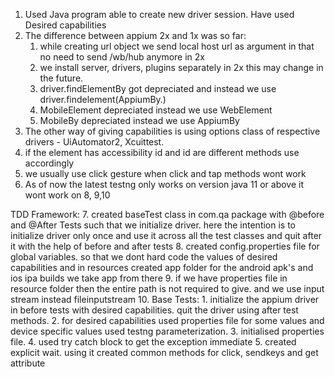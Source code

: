 1. Used Java program able to create new driver session. Have used Desired capabilities
2. The difference between appium 2x and 1x was so far:
   1. while creating url object we send local
   host url as argument in that no need to send /wb/hub anymore in 2x
   2. we install server, drivers, plugins separately in 2x this may change in the future.
   3. driver.findElementBy got depreciated and instead we use driver.findelement(AppiumBy.)
   4. MobileElement depreciated instead we use WebElement
   5. MobileBy depreciated instead we use AppiumBy
3. The other way of giving capabilities is using options class of respective drivers - UiAutomator2, 
Xcuittest.
4. if the element has accessibility id and id are different methods use accordingly
5. we usually use click gesture when click and tap methods wont work
6. As of now the latest testng only works on version java 11 or above it wont work on 8, 9,10

TDD Framework:
7. created baseTest class in com.qa package with @before and @After Tests such that we initialize driver. here 
the intention is to initialize driver only once and use it across all the test classes and quit after it with 
the help of before and after tests
8. created config.properties file for global variables. so that we dont hard code the values of desired 
capabilities and in resources created app folder for the android apk's and ios ipa builds we take app from there
9. if we have properties file in resource folder then the entire path is not required to give. and we use input
stream instead fileinputstream
10. Base Tests:
    1. initialize the appium driver in before tests with desired capabilities. quit the driver using after test
methods.
    2. for desired capabilities used properties file for some values and device specific values used testng 
parameterization.
    3. initialised properties file.
    4. used try catch block to get the exception immediate
    5. created explicit wait. using it created common methods for click, sendkeys and get attribute 